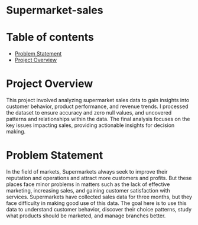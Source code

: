 # Supermarket-sales
# Table of contents
* [Problem Statement](#Problem-Statement)
* [Project Overview](#Project-Overview)

# Project Overview
This project involved analyzing supermarket sales data to gain insights into customer behavior, product performance, and revenue trends. I processed the dataset to ensure accuracy and zero null values, and uncovered patterns and relationships within the data. The final analysis focuses on the key issues impacting sales, providing actionable insights for decision making.

# Problem Statement
In the field of markets, Supermarkets always seek to improve their reputation and operations and attract more customers and profits. But these places face minor problems in matters such as the lack of effective marketing, increasing sales, and gaining customer satisfaction with services. Supermarkets have collected sales data for three months, but they face difficulty in making good use of this data. The goal here is to use this data to understand customer behavior, discover their choice patterns, study what products should be marketed, and manage branches better.
